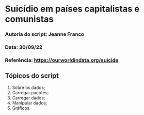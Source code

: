 # Suicídio em países capitalistas e comunistas

### Autoria do script: Jeanne Franco
### Data: 30/09/22
### Referência: https://ourworldindata.org/suicide

## Tópicos do script

1. Sobre os dados;
2. Carregar pacotes;
3. Carregar dados;
4. Manipular dados;
5. Gráficos.
